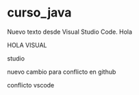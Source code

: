 # curso_java

Nuevo texto desde Visual Studio Code.
Hola


HOLA
VISUAL


studio

nuevo cambio para conflicto en github

conflicto vscode
